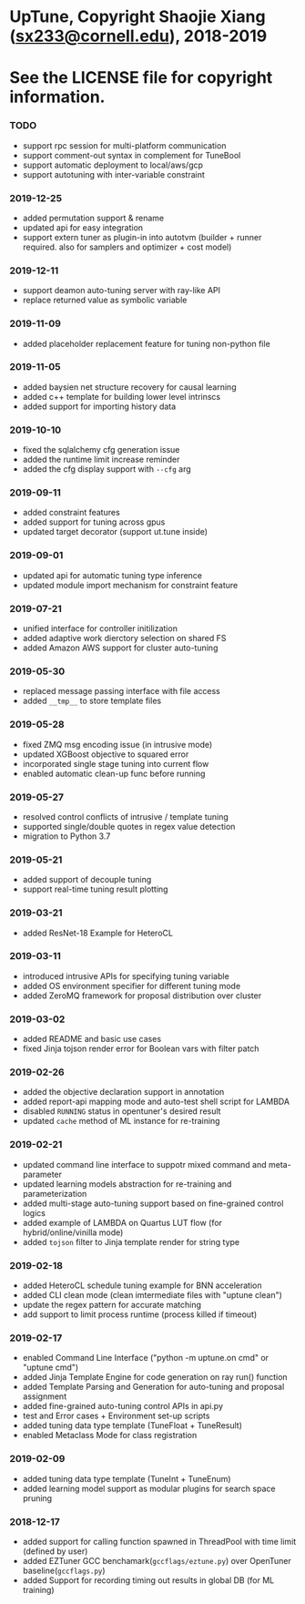 # UpTune, Copyright Shaojie Xiang (sx233@cornell.edu), 2018-2019
# See the LICENSE file for copyright information.

### TODO
  * support rpc session for multi-platform communication
  * support comment-out syntax in complement for TuneBool 
  * support automatic deployment to local/aws/gcp
  * support autotuning with inter-variable constraint  

### 2019-12-25
  * added permutation support & rename
  * updated api for easy integration
  * support extern tuner as plugin-in into autotvm (builder + runner required. also for samplers and optimizer + cost model)

### 2019-12-11
  * support deamon auto-tuning server with ray-like API
  * replace returned value as symbolic variable

### 2019-11-09 
  * added placeholder replacement feature for tuning non-python file 

### 2019-11-05 
  * added baysien net structure recovery for causal learning 
  * added c++ template for building lower level intrinscs 
  * added support for importing history data

### 2019-10-10 
  * fixed the sqlalchemy cfg generation issue
  * added the runtime limit increase reminder
  * added the cfg display support with `--cfg` arg

### 2019-09-11 
  * added constraint features 
  * added support for tuning across gpus
  * updated target decorator (support ut.tune inside)

### 2019-09-01 
  * updated api for automatic tuning type inference 
  * updated module import mechanism for constraint feature

### 2019-07-21
  * unified interface for controller initilization 
  * added adaptive work dierctory selection on shared FS 
  * added Amazon AWS support for cluster auto-tuning 

### 2019-05-30
  * replaced message passing interface with file access
  * added `__tmp__` to store template files 

### 2019-05-28
  * fixed ZMQ msg encoding issue (in intrusive mode)
  * updated XGBoost objective to squared error 
  * incorporated single stage tuning into current flow  
  * enabled automatic clean-up func before running 

### 2019-05-27
  * resolved control conflicts of intrusive / template tuning  
  * supported single/double quotes in regex value detection 
  * migration to Python 3.7 

### 2019-05-21
  * added support of decouple tuning 
  * support real-time tuning result plotting 

### 2019-03-21
  * added ResNet-18 Example for HeteroCL

### 2019-03-11
  * introduced intrusive APIs for specifying tuning variable  
  * added OS environment specifier for different tuning mode   
  * added ZeroMQ framework for proposal distribution over cluster 

### 2019-03-02
  * added README and basic use cases
  * fixed Jinja tojson render error for Boolean vars with filter patch

### 2019-02-26
  * added the objective declaration support in annotation  
  * added report-api mapping mode and auto-test shell script for LAMBDA
  * disabled `RUNNING` status in opentuner's desired result
  * updated `cache` method of ML instance for re-training 

### 2019-02-21
  * updated command line interface to suppotr mixed command and meta-parameter 
  * updated learning models abstraction for re-training and parameterization  
  * added multi-stage auto-tuning support based on fine-grained control logics
  * added example of LAMBDA on Quartus LUT flow (for hybrid/online/vinilla mode) 
  * added `tojson` filter to Jinja template render for string type

### 2019-02-18
  * added HeteroCL schedule tuning example for BNN acceleration 
  * added CLI clean mode (clean imtermediate files with "uptune clean")  
  * update the regex pattern for accurate matching
  * add support to limit process runtime (process killed if timeout)

### 2019-02-17 
  * enabled Command Line Interface ("python -m uptune.on cmd" or "uptune cmd")
  * added Jinja Template Engine for code generation on ray run() function
  * added Template Parsing and Generation for auto-tuning and proposal assignment
  * added fine-grained auto-tuning control APIs in api.py
  * test and Error cases + Environment set-up scripts 
  * added tuning data type template (TuneFloat + TuneResult)
  * enabled Metaclass Mode for class registration

### 2019-02-09
  * added tuning data type template (TuneInt + TuneEnum)
  * added learning model support as modular plugins for search space pruning  

### 2018-12-17
  * added support for calling function spawned in ThreadPool with time limit (defined by user)
  * added EZTuner GCC benchamark(`gccflags/eztune.py`) over OpenTuner baseline(`gccflags.py`) 
  * added Support for recording timing out results in global DB (for ML training) 

